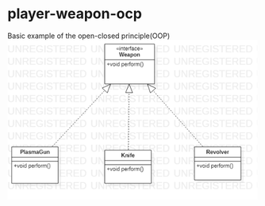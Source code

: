 # player-weapon-ocp
Basic example of the open-closed principle(OOP)
![Player-weapon-ocp](https://github.com/d1m1trovv/player-weapon-ocp/blob/master/player-weapon-ocp.png?raw=true)
